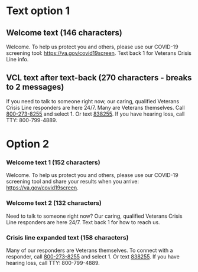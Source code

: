 # Text option 1

## Welcome text (146 characters)

Welcome. To help us protect you and others, please use our COVID-19 screening tool: https://va.gov/covid19screen. Text back 1 for Veterans Crisis Line info.

## VCL text after text-back (270 characters - breaks to 2 messages)
If you need to talk to someone right now, our caring, qualified Veterans Crisis Line responders are here 24/7. Many are Veterans themselves. Call [800-273-8255](tel:8002738255) and select 1. Or text [838255](tel:838255). If you have hearing loss, call TTY: 800-799-4889.


# Option 2 

### Welcome text 1 (152 characters)

Welcome. To help us protect you and others, please use our COVID-19 screening tool and share your results when you arrive: https://va.gov/covid19screen.

### Welcome text 2 (132 characters)

Need to talk to someone right now? Our caring, qualified Veterans Crisis Line responders are here 24/7. Text back 1 for how to reach us.

### Crisis line expanded text (158 characters)

Many of our responders are Veterans themselves. To connect with a responder, call [800-273-8255](tel:8002738255) and select 1. Or text [838255](tel:838255). If you have hearing loss, call TTY: 800-799-4889.
